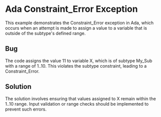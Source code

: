 # Ada Constraint_Error Exception

This example demonstrates the Constraint_Error exception in Ada, which occurs when an attempt is made to assign a value to a variable that is outside of the subtype's defined range.

## Bug
The code assigns the value 11 to variable X, which is of subtype My_Sub with a range of 1..10.  This violates the subtype constraint, leading to a Constraint_Error.

## Solution
The solution involves ensuring that values assigned to X remain within the 1..10 range. Input validation or range checks should be implemented to prevent such errors.